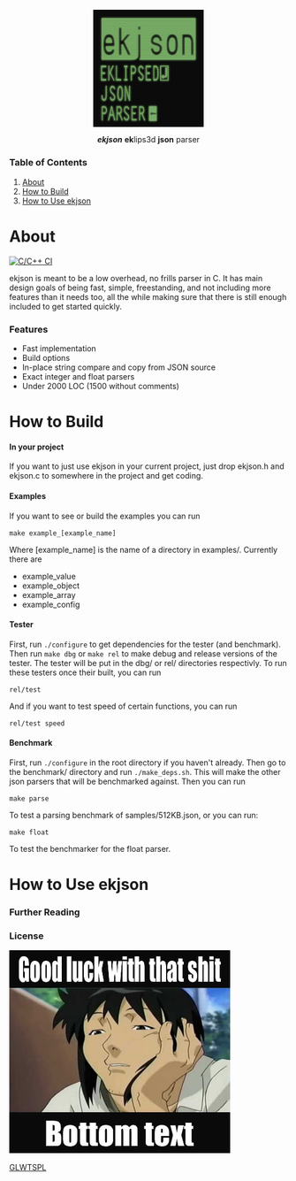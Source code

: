 <p align="center"><img align="center" width=200 src="docs/icon.png"/></p>
<p align="center"><b><i>ekjson</i></b>  <b>ek</b>lips3d <b>json</b> parser</p>

### Table of Contents
 1. [About](#About)
 1. [How to Build](#How-to-Build)
 1. [How to Use ekjson](#How-to-Use-ekjson)

# About
[![C/C++ CI](https://github.com/wyatt-radkiewicz/ekjson/actions/workflows/test.yml/badge.svg)](https://github.com/wyatt-radkiewicz/ekjson/actions/workflows/test.yml)

ekjson is meant to be a low overhead, no frills parser in C. It has main design
goals of being fast, simple, freestanding, and not including more features than
it needs too, all the while making sure that there is still enough included to
get started quickly.

### Features
 - Fast implementation
 - Build options
 - In-place string compare and copy from JSON source
 - Exact integer and float parsers
 - Under 2000 LOC (1500 without comments)

# How to Build
#### In your project
If you want to just use ekjson in your current project, just drop ekjson.h and
ekjson.c to somewhere in the project and get coding.

#### Examples
If you want to see or build the examples you can run
```
make example_[example_name]
```
Where \[example_name\] is the name of a directory in examples/. Currently there
are
 - example_value
 - example_object
 - example_array
 - example_config

#### Tester
First, run ```./configure``` to get dependencies for the tester (and benchmark).
Then run ```make dbg``` or ```make rel``` to make debug and release versions of
the tester. The tester will be put in the dbg/ or rel/ directories respectivly.
To run these testers once their built, you can run
```
rel/test
```
And if you want to test speed of certain functions, you can run
```
rel/test speed
```

#### Benchmark
First, run ```./configure``` in the root directory if you haven't already.
Then go to the benchmark/ directory and run ```./make_deps.sh```. This will make
the other json parsers that will be benchmarked against. Then you can run
```
make parse
```
To test a parsing benchmark of samples/512KB.json, or you can run:
```
make float
```
To test the benchmarker for the float parser.

# How to Use ekjson


### Further Reading
### License
<img width=400 src="docs/LICENSE.jpg"/>

[GLWTSPL](/LICENSE)
